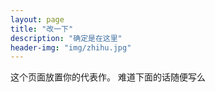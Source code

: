 ```yaml
---
layout: page
title: "改一下"
description: "确定是在这里"
header-img: "img/zhihu.jpg"
---
```


这个页面放置你的代表作。
难道下面的话随便写么





